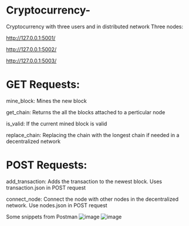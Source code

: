 # Cryptocurrency-
Cryptocurrency with three users and in distributed network
Three nodes:

http://127.0.0.1:5001/

http://127.0.0.1:5002/

http://127.0.0.1:5003/

# GET Requests:

mine_block: Mines the new block

get_chain: Returns the all the blocks attached to a perticular node

is_valid: If the current mined block is valid

replace_chain: Replacing the chain with the longest chain if needed in a decentralized network




# POST Requests:

add_transaction: Adds the transaction to the newest block. Uses transaction.json in POST request

connect_node: Connect the node with other nodes in the decentralized network. Use nodes.json in POST request



Some snippets from Postman
![image](https://user-images.githubusercontent.com/26459890/122520353-1e952d80-d031-11eb-9048-035747bb5608.png)
![image](https://user-images.githubusercontent.com/26459890/122520419-32409400-d031-11eb-9a3c-dc1ef28bf094.png)


